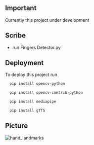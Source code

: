 ## Important
Currently this project under development
## Scribe
- run Fingers Detector.py
## Deployment

To deploy this project run
```bash
  pip install opencv-python
```
```bash
  pip install opencv-contrib-python
```
```bash
  pip install mediapipe
```
```bash
  pip install gTTS
```
## Picture
![hand_landmarks](https://user-images.githubusercontent.com/106130274/209425521-77e18452-d5ff-4de8-902b-cf9d673d1dbe.png)
